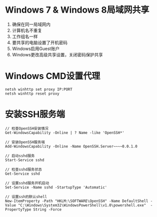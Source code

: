 # Windows 7 & Windows 8局域网共享
1. 确保在同一局域网内
2. 计算机名不重复
3. 工作组名一样
4. 要共享的电脑设置了开机密码
5. Windows启用Guest账户
6. Windows更改高级共享设置，关闭密码保护共享

# Windows CMD设置代理
```
netsh winhttp set proxy IP:PORT
netsh winhttp reset proxy
```

# 安装SSH服务端
```
// 检查OpenSSH安装情况
Get-WindowsCapability -Online | ? Name -like 'OpenSSH*'

// 安装OpenSSH服务端
Add-WindowsCapability -Online -Name OpenSSH.Server~~~~0.0.1.0

// 启动sshd服务
Start-Service sshd

// 检查sshd服务状态
Get-Service sshd

// 设置sshd服务开机启动
Set-Service -Name sshd -StartupType 'Automatic'

// 设置ssh的默认shell
New-ItemProperty -Path "HKLM:\SOFTWARE\OpenSSH" -Name DefaultShell -Value "C:\Windows\System32\WindowsPowerShell\v1.0\powershell.exe"  -PropertyType String -Force
```
